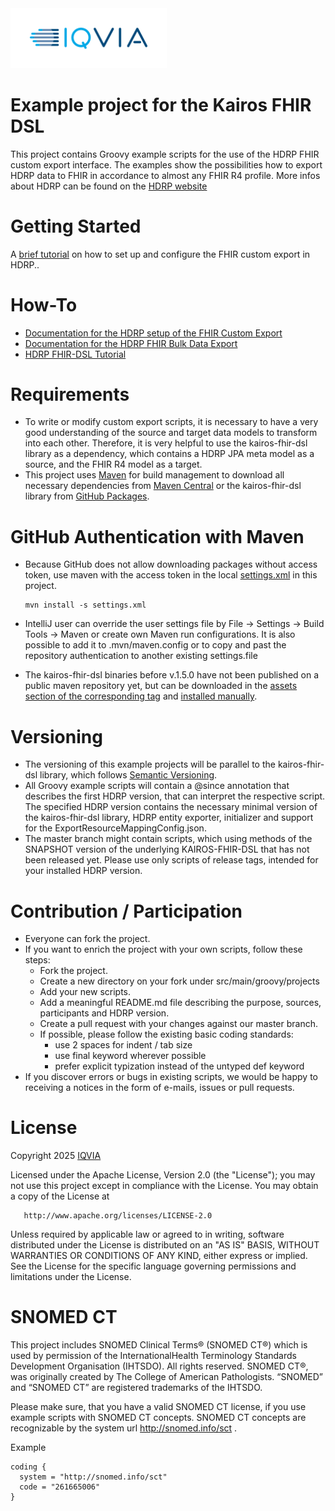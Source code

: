<img src="docs/images/Logo.png" width="250" alt="IQVIA Logo"/>

Example project for the Kairos FHIR DSL
========================================

This project contains Groovy example scripts for the use of the HDRP FHIR custom export interface. The examples show the possibilities how to
export HDRP data to FHIR in accordance to almost any FHIR R4 profile. More infos about HDRP can be found on
the [HDRP website](https://www.iqvia.com/locations/emea/iqvia-connected-healthcare-platform/iqvia-health-data-research-platform)

# Getting Started

A [brief tutorial](gettingstarted.md) on how to set up and configure the FHIR custom export in HDRP..

# How-To

- [Documentation for the HDRP setup of the FHIR Custom Export](docs/FHIR-Custom-Export-HDRP-Setup.md)
- [Documentation for the HDRP FHIR Bulk Data Export](docs/Bulk-Data-Export.md)
- [HDRP FHIR-DSL Tutorial](docs/FHIR-DSL-Tutorial.md)

# Requirements

* To write or modify custom export scripts, it is necessary to have a very good understanding of the source and target data models to transform into
  each other. Therefore, it is very helpful to use the kairos-fhir-dsl library as a dependency, which contains a HDRP JPA meta model as a source,
  and the FHIR R4 model as a target.
* This project uses [Maven](https://maven.apache.org/) for build management to download all necessary dependencies
  from [Maven Central](https://mvnrepository.com/repos/central) or the kairos-fhir-dsl library
  from [GitHub Packages](https://github.com/kairos-fhir/kairos-fhir-dsl-mapping-example/packages/606516/versions).

# GitHub Authentication with Maven

* Because GitHub does not allow downloading packages without access token, use maven with the access token in the local [settings.xml](settings.xml)
  in this project.

  ```
  mvn install -s settings.xml
  ```

* IntelliJ user can override the user settings file by File -> Settings -> Build Tools -> Maven or create own Maven run configurations. It is also
  possible to add it to .mvn/maven.config or to copy and past the repository authentication to another existing settings.file

* The kairos-fhir-dsl binaries before v.1.5.0 have not been published on a public maven repository yet, but can be downloaded in
  the [assets section of the corresponding tag](https://github.com/kairos-fhir/kairos-fhir-dsl-mapping-example/releases)
  and [installed manually](https://maven.apache.org/guides/mini/guide-3rd-party-jars-local.html).

# Versioning

* The versioning of this example projects will be parallel to the kairos-fhir-dsl library, which
  follows [Semantic Versioning](https://semver.org/spec/v2.0.0.html).
* All Groovy example scripts will contain a @since annotation that describes the first HDRP version, that can interpret the respective script. The
  specified HDRP version contains the necessary minimal version of the kairos-fhir-dsl library, HDRP entity exporter, initializer and support for
  the ExportResourceMappingConfig.json.
* The master branch might contain scripts, which using methods of the SNAPSHOT version of the underlying KAIROS-FHIR-DSL that has not been released
  yet. Please use only scripts of release tags, intended for your installed HDRP version.

# Contribution / Participation

* Everyone can fork the project.
* If you want to enrich the project with your own scripts, follow these steps:
    * Fork the project.
    * Create a new directory on your fork under src/main/groovy/projects
    * Add your new scripts.
    * Add a meaningful README.md file describing the purpose, sources, participants and HDRP version.
    * Create a pull request with your changes against our master branch.
    * If possible, please follow the existing basic coding standards:
        * use 2 spaces for indent / tab size
        * use final keyword wherever possible
        * prefer explicit typization instead of the untyped def keyword
* If you discover errors or bugs in existing scripts, we would be happy to receiving a notices in the form of e-mails, issues or pull requests.

# License

Copyright 2025 [IQVIA](https://www.iqvia.com/locations/emea/iqvia-connected-healthcare-platform/iqvia-health-data-research-platform)

Licensed under the Apache License, Version 2.0 (the "License"); you may not use this project except in compliance with the License. You may obtain a
copy of the License at

       http://www.apache.org/licenses/LICENSE-2.0

Unless required by applicable law or agreed to in writing, software distributed under the License is distributed on an "AS IS" BASIS, WITHOUT
WARRANTIES OR CONDITIONS OF ANY KIND, either express or implied. See the License for the specific language governing permissions and limitations under
the License.

# SNOMED CT

This project includes SNOMED Clinical Terms® (SNOMED CT®) which is used by permission of the InternationalHealth Terminology Standards Development
Organisation (IHTSDO). All rights reserved. SNOMED CT®, was originally created by The College of American Pathologists. “SNOMED” and “SNOMED CT” are
registered trademarks of the IHTSDO.

Please make sure, that you have a valid SNOMED CT license, if you use example scripts with SNOMED CT concepts. SNOMED CT concepts are recognizable by
the system url http://snomed.info/sct .

Example

```
coding {
  system = "http://snomed.info/sct"
  code = "261665006"
}

```


